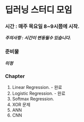 # 딥러닝 스터디 모임

###  시간 : 매주 목요일 8~9시쯤에 시작.
 ***주의사항 : 시간이 변동될수 있습니다.*** <br/>
 
###  준비물 
 ***미정*** <br/>

###  Chapter 
1. Linear Regression. - 완료
2. Logistic Regression. - 완료
3. Softmax Regression.
4. XOR 문제 
5. ANN
6. CNN


<br/>

<br/>
